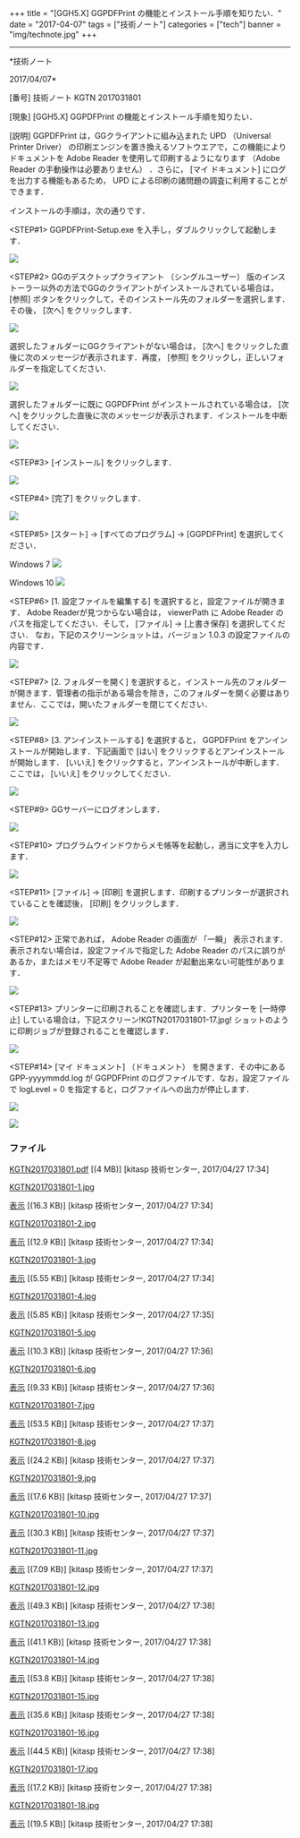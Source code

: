 ﻿+++
title = "[GGH5.X] GGPDFPrint の機能とインストール手順を知りたい．"
date = "2017-04-07"
tags = ["技術ノート"]
categories = ["tech"]
banner = "img/technote.jpg"
+++

-----------------------------------------------------------------------------------------------------------------------------

*技術ノート

2017/04/07*


[番号]
技術ノート KGTN 2017031801

[現象]
[GGH5.X] GGPDFPrint の機能とインストール手順を知りたい．

[説明]
GGPDFPrint は，GGクライアントに組み込まれた UPD （Universal Printer
Driver）
の印刷エンジンを置き換えるソフトウエアで，この機能によりドキュメントを
Adobe Reader を使用して印刷するようになります （Adobe Reader
の手動操作は必要ありません） ．さらに， [マイ ドキュメント]
にログを出力する機能もあるため， UPD
による印刷の諸問題の調査に利用することができます．

インストールの手順は，次の通りです．

<STEP#1>
GGPDFPrint-Setup.exe を入手し，ダブルクリックして起動します．

![](http://techreport.kitasp.net/attachments/download/3461/KGTN2017031801-1.jpg)

<STEP#2>
GGのデスクトップクライアント （シングルユーザー）
版のインストーラー以外の方法でGGのクライアントがインストールされている場合は，
[参照]
ボタンをクリックして，そのインストール先のフォルダーを選択します．その後，
[次へ] をクリックします．

![](http://techreport.kitasp.net/attachments/download/3462/KGTN2017031801-2.jpg)

選択したフォルダーにGGクライアントがない場合は， [次へ]
をクリックした直後に次のメッセージが表示されます．再度， [参照]
をクリックし，正しいフォルダーを指定してください．

![](http://techreport.kitasp.net/attachments/download/3463/KGTN2017031801-3.jpg)

選択したフォルダーに既に GGPDFPrint がインストールされている場合は，
[次へ]
をクリックした直後に次のメッセージが表示されます．インストールを中断してください．

![](http://techreport.kitasp.net/attachments/download/3464/KGTN2017031801-4.jpg)

<STEP#3>
[インストール] をクリックします．

![](http://techreport.kitasp.net/attachments/download/3465/KGTN2017031801-5.jpg)

<STEP#4>
[完了] をクリックします．

![](http://techreport.kitasp.net/attachments/download/3466/KGTN2017031801-6.jpg)

<STEP#5>
[スタート] → [すべてのプログラム] → [GGPDFPrint]
を選択してください．

Windows 7
![](http://techreport.kitasp.net/attachments/download/3467/KGTN2017031801-7.jpg)

Windows 10
![](http://techreport.kitasp.net/attachments/download/3468/KGTN2017031801-8.jpg)

<STEP#6>
[1. 設定ファイルを編集する] を選択すると，設定ファイルが開きます．
Adobe Readerが見つからない場合は， viewerPath に Adobe Reader
のパスを指定してください．そして， [ファイル] → [上書き保存]
を選択してください． なお，下記のスクリーンショットは，バージョン 1.0.3
の設定ファイルの内容です．

![](http://techreport.kitasp.net/attachments/download/3469/KGTN2017031801-9.jpg)

<STEP#7>
[2. フォルダーを開く]
を選択すると，インストール先のフォルダーが開きます．管理者の指示がある場合を除き，このフォルダーを開く必要はありません．ここでは，開いたフォルダーを閉じてください．

![](http://techreport.kitasp.net/attachments/download/3470/KGTN2017031801-10.jpg)

<STEP#8>
[3. アンインストールする] を選択すると， GGPDFPrint
をアンインストールが開始します．下記画面で [はい]
をクリックするとアンインストールが開始します． [いいえ]
をクリックすると，アンインストールが中断します．ここでは， [いいえ]
をクリックしてください．

![](http://techreport.kitasp.net/attachments/download/3471/KGTN2017031801-11.jpg)

<STEP#9>
GGサーバーにログオンします．

![](http://techreport.kitasp.net/attachments/download/3472/KGTN2017031801-12.jpg)

<STEP#10>
プログラムウインドウからメモ帳等を起動し，適当に文字を入力します．

![](http://techreport.kitasp.net/attachments/download/3473/KGTN2017031801-13.jpg)

<STEP#11>
[ファイル] → [印刷]
を選択します．印刷するプリンターが選択されていることを確認後， [印刷]
をクリックします．

![](http://techreport.kitasp.net/attachments/download/3474/KGTN2017031801-14.jpg)

<STEP#12>
正常であれば， Adobe Reader の画面が 「一瞬」
表示されます．表示されない場合は，設定ファイルで指定した Adobe Reader
のパスに誤りがあるか，またはメモリ不足等で Adobe Reader
が起動出来ない可能性があります．

![](http://techreport.kitasp.net/attachments/download/3475/KGTN2017031801-15.jpg)

<STEP#13>
プリンターに印刷されることを確認します．プリンターを [一時停止]
している場合は，下記スクリーン!KGTN2017031801-17.jpg!
ショットのように印刷ジョブが登録されることを確認します．

![](http://techreport.kitasp.net/attachments/download/3476/KGTN2017031801-16.jpg)

<STEP#14>
[マイ ドキュメント] （ドキュメント） を開きます．その中にある
GPP-yyyymmdd.log が GGPDFPrint のログファイルです．なお，設定ファイルで
logLevel = 0 を指定すると，ログファイルへの出力が停止します．

![](http://techreport.kitasp.net/attachments/download/3477/KGTN2017031801-17.jpg)

![](http://techreport.kitasp.net/attachments/download/3478/KGTN2017031801-18.jpg)


### ファイル

 
 


[KGTN2017031801.pdf](http://techreport.kitasp.net/attachments/download/3460/KGTN2017031801.pdf)
 [(4 MB)] [kitasp 技術センター, 2017/04/27
17:34]

[KGTN2017031801-1.jpg](http://techreport.kitasp.net/attachments/download/3461/KGTN2017031801-1.jpg)

[表示](http://techreport.kitasp.net/attachments/3461/KGTN2017031801-1.jpg "表示")
 [(16.3 KB)] [kitasp 技術センター, 2017/04/27
17:34]

[KGTN2017031801-2.jpg](http://techreport.kitasp.net/attachments/download/3462/KGTN2017031801-2.jpg)

[表示](http://techreport.kitasp.net/attachments/3462/KGTN2017031801-2.jpg "表示")
 [(12.9 KB)] [kitasp 技術センター, 2017/04/27
17:34]

[KGTN2017031801-3.jpg](http://techreport.kitasp.net/attachments/download/3463/KGTN2017031801-3.jpg)

[表示](http://techreport.kitasp.net/attachments/3463/KGTN2017031801-3.jpg "表示")
 [(5.55 KB)] [kitasp 技術センター, 2017/04/27
17:34]

[KGTN2017031801-4.jpg](http://techreport.kitasp.net/attachments/download/3464/KGTN2017031801-4.jpg)

[表示](http://techreport.kitasp.net/attachments/3464/KGTN2017031801-4.jpg "表示")
 [(5.85 KB)] [kitasp 技術センター, 2017/04/27
17:35]

[KGTN2017031801-5.jpg](http://techreport.kitasp.net/attachments/download/3465/KGTN2017031801-5.jpg)

[表示](http://techreport.kitasp.net/attachments/3465/KGTN2017031801-5.jpg "表示")
 [(10.3 KB)] [kitasp 技術センター, 2017/04/27
17:36]

[KGTN2017031801-6.jpg](http://techreport.kitasp.net/attachments/download/3466/KGTN2017031801-6.jpg)

[表示](http://techreport.kitasp.net/attachments/3466/KGTN2017031801-6.jpg "表示")
 [(9.33 KB)] [kitasp 技術センター, 2017/04/27
17:36]

[KGTN2017031801-7.jpg](http://techreport.kitasp.net/attachments/download/3467/KGTN2017031801-7.jpg)

[表示](http://techreport.kitasp.net/attachments/3467/KGTN2017031801-7.jpg "表示")
 [(53.5 KB)] [kitasp 技術センター, 2017/04/27
17:37]

[KGTN2017031801-8.jpg](http://techreport.kitasp.net/attachments/download/3468/KGTN2017031801-8.jpg)

[表示](http://techreport.kitasp.net/attachments/3468/KGTN2017031801-8.jpg "表示")
 [(24.2 KB)] [kitasp 技術センター, 2017/04/27
17:37]

[KGTN2017031801-9.jpg](http://techreport.kitasp.net/attachments/download/3469/KGTN2017031801-9.jpg)

[表示](http://techreport.kitasp.net/attachments/3469/KGTN2017031801-9.jpg "表示")
 [(17.6 KB)] [kitasp 技術センター, 2017/04/27
17:37]

[KGTN2017031801-10.jpg](http://techreport.kitasp.net/attachments/download/3470/KGTN2017031801-10.jpg)

[表示](http://techreport.kitasp.net/attachments/3470/KGTN2017031801-10.jpg "表示")
 [(30.3 KB)] [kitasp 技術センター, 2017/04/27
17:37]

[KGTN2017031801-11.jpg](http://techreport.kitasp.net/attachments/download/3471/KGTN2017031801-11.jpg)

[表示](http://techreport.kitasp.net/attachments/3471/KGTN2017031801-11.jpg "表示")
 [(7.09 KB)] [kitasp 技術センター, 2017/04/27
17:37]

[KGTN2017031801-12.jpg](http://techreport.kitasp.net/attachments/download/3472/KGTN2017031801-12.jpg)

[表示](http://techreport.kitasp.net/attachments/3472/KGTN2017031801-12.jpg "表示")
 [(49.3 KB)] [kitasp 技術センター, 2017/04/27
17:38]

[KGTN2017031801-13.jpg](http://techreport.kitasp.net/attachments/download/3473/KGTN2017031801-13.jpg)

[表示](http://techreport.kitasp.net/attachments/3473/KGTN2017031801-13.jpg "表示")
 [(41.1 KB)] [kitasp 技術センター, 2017/04/27
17:38]

[KGTN2017031801-14.jpg](http://techreport.kitasp.net/attachments/download/3474/KGTN2017031801-14.jpg)

[表示](http://techreport.kitasp.net/attachments/3474/KGTN2017031801-14.jpg "表示")
 [(53.8 KB)] [kitasp 技術センター, 2017/04/27
17:38]

[KGTN2017031801-15.jpg](http://techreport.kitasp.net/attachments/download/3475/KGTN2017031801-15.jpg)

[表示](http://techreport.kitasp.net/attachments/3475/KGTN2017031801-15.jpg "表示")
 [(35.6 KB)] [kitasp 技術センター, 2017/04/27
17:38]

[KGTN2017031801-16.jpg](http://techreport.kitasp.net/attachments/download/3476/KGTN2017031801-16.jpg)

[表示](http://techreport.kitasp.net/attachments/3476/KGTN2017031801-16.jpg "表示")
 [(44.5 KB)] [kitasp 技術センター, 2017/04/27
17:38]

[KGTN2017031801-17.jpg](http://techreport.kitasp.net/attachments/download/3477/KGTN2017031801-17.jpg)

[表示](http://techreport.kitasp.net/attachments/3477/KGTN2017031801-17.jpg "表示")
 [(17.2 KB)] [kitasp 技術センター, 2017/04/27
17:38]

[KGTN2017031801-18.jpg](http://techreport.kitasp.net/attachments/download/3478/KGTN2017031801-18.jpg)

[表示](http://techreport.kitasp.net/attachments/3478/KGTN2017031801-18.jpg "表示")
 [(19.5 KB)] [kitasp 技術センター, 2017/04/27
17:38]


 


 

